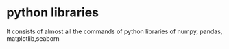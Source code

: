# python libraries
It consists of  almost all the commands of python libraries of numpy, pandas, matplotlib,seaborn
